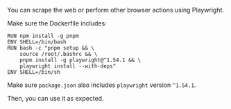 You can scrape the web or perform other browser actions using Playwright.

Make sure the Dockerfile includes:

```
RUN npm install -g pnpm
ENV SHELL=/bin/bash
RUN bash -c "pnpm setup && \
    source /root/.bashrc && \
    pnpm install -g playwright@^1.54.1 && \
    playwright install --with-deps"
ENV SHELL=/bin/sh
```

Make sure `package.json` also includes `playwright` version `^1.54.1`.

Then, you can use it as expected.
